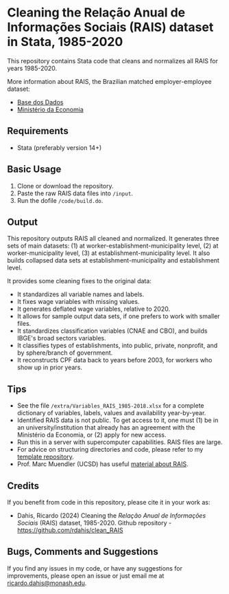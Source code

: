 # Cleaning the Relação Anual de Informações Sociais (RAIS) dataset in Stata, 1985-2020

This repository contains Stata code that cleans and normalizes all RAIS for years 1985-2020.

More information about RAIS, the Brazilian matched employer-employee dataset:
- [Base dos Dados](http://basedosdados.org/dataset/br-me-rais)
- [Ministério da Economia](http://www.rais.gov.br/sitio/index.jsf)

## Requirements

- Stata (preferably version 14+)

## Basic Usage

1. Clone or download the repository.
2. Paste the raw RAIS data files into `/input`.
3. Run the dofile `/code/build.do`.

## Output

This repository outputs RAIS all cleaned and normalized. It generates three sets of main datasets: (1) at worker-establishment-municipality level, (2) at worker-municipality level, (3) at establishment-municipality level. It also builds collapsed data sets at establishment-municipality and establishment level.

It provides some cleaning fixes to the original data:
- It standardizes all variable names and labels.
- It fixes wage variables with missing values.
- It generates deflated wage variables, relative to 2020.
- It allows for sample output data sets, if one prefers to work with smaller files.
- It standardizes classification variables (CNAE and CBO), and builds IBGE's broad sectors variables.
- It classifies types of establishments, into public, private, nonprofit, and by sphere/branch of government.
- It reconstructs CPF data back to years before 2003, for workers who show up in prior years.

## Tips

- See the file `/extra/Variables_RAIS_1985-2018.xlsx` for a complete dictionary of variables, labels, values and availability year-by-year.
- Identified RAIS data is not public. To get access to it, one must (1) be in an university/institution that already has an agreement with the Ministério da Economia, or (2) apply for new access.
- Run this in a server with supercomputer capabilities. RAIS files are large.
- For advice on structuring directories and code, please refer to my [template repository](https://github.com/rdahis/paper_template).
- Prof. Marc Muendler (UCSD) has useful [material about RAIS](https://econweb.ucsd.edu/muendler/html/brazil.html).

## Credits

If you benefit from code in this repository, please cite it in your work as:

- Dahis, Ricardo (2024) Cleaning the _Relação Anual de Informações Sociais_ (RAIS) dataset, 1985-2020. Github repository - https://github.com/rdahis/clean_RAIS

## Bugs, Comments and Suggestions

If you find any issues in my code, or have any suggestions for improvements, please open an issue or just email me at [ricardo.dahis@monash.edu](mailto:ricardo.dahis@monash.edu).
